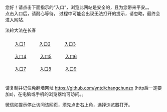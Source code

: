 您好！请点击下面指示的“入口”，浏览此网站是安全的，且为您带来平安。。 <br/>
点击入口后，请耐心等待， 过程中可能会出现无法打开的提示，请忽略，最终会进入网站. </br>

法轮大法在长春<br/>
<div style="padding:10px"><a style="margin:20px" target="_blank" href="https://d2k68lbvn0gs8l.cloudfront.net/2Qpsp?nlcnmzcj" id="ccLink1" rel="nofollow">入口1</a> <a target="_blank" style="margin:20px" href="https://d1to2l2rlr680b.cloudfront.net/2Qpsp?elidrpw" id="ccLink2" rel="nofollow">入口2</a> <a style="margin:20px" target="_blank" href="https://d36hncv29neegw.cloudfront.net/2Qpsp?fipfxe" id="ccLink3" rel="nofollow">入口3</a></div>

<div style="padding:10px" ><a style="margin:20px" target="_blank" href="https://d2k68lbvn0gs8l.cloudfront.net/2Qpsp?nlcnmzcj" id="ccLink4" rel="nofollow">入口4</a> <a style="margin:20px" href="https://d1to2l2rlr680b.cloudfront.net/2Qpsp?elidrpw" target="_blank" id="ccLink5" rel="nofollow">入口5</a> <a style="margin:20px" href="https://d36hncv29neegw.cloudfront.net/2Qpsp?fipfxe" target="_blank" id="ccLink6" rel="nofollow">入口6</a></div>

<div style="padding:10px"><a style="margin:20px" target="_blank" href="https://d2k68lbvn0gs8l.cloudfront.net/2Qpsp?nlcnmzcj" id="ccLink7" rel="nofollow">入口7</a> <a style="margin:20px" href="https://d1to2l2rlr680b.cloudfront.net/2Qpsp?elidrpw" target="_blank" id="ccLink8" rel="nofollow">入口8</a> <a style="margin:20px" target="_blank" href="https://d36hncv29neegw.cloudfront.net/2Qpsp?fipfxe" id="ccLink9" rel="nofollow">入口9</a></div>

<br/>



请复制并记住免翻墙网址 https://github.com/yntd/changchunzx (http后一定要加s)，在电脑或手机的浏览器均可访问。。<br/>

微信如提示停止访问该网页，须先点击右上角，选择浏览器打开。
